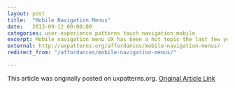 ```yaml
---
layout: post
title:  "Mobile Navigation Menus"
date:   2013-09-12 00:00:00
categories: user-experience patterns touch navigation mobile
excerpt: Mobile navigation menu UX has been a hot topic the last few years. There are a couple of UX patterns that have emerged recently and some things that appear on their way out.
external: http://uxpatterns.org/affordances/mobile-navigation-menus/
redirect_from: "/affordances/mobile-navigation-menus/"

---
```


This article was originally posted on uxpatterns.org. [Original Article Link](http://uxpatterns.org/affordances/mobile-navigation-menus/)

<!-- - Which now redirects here.

Mobile navigation menu UX has been a hot topic the last few years. There are a couple of UX patterns that have emerged recently and some things that appear on their way out. For our purposes today, we’re talking about mobile navigation in terms of menus. Some apps and sites don’t use menus, opting instead for tabs or a home screen, etc., but we can cover those options in a later post.

The Menu Button

One of the primary parts of mobile navigation is the menu button. The design of it matters, as does its placement.

The Word Menu

Until recently, mobile navigation often contained the word “menu” to tell users that tapping would open up some kind of menu. This is much less common these days. I only found it in a few places. Also, typically this pattern is paired with a dropdown navigation that pushes the content down as it opens.

BabyCenter uses a dropdown triggered by a menu button.
BabyCenter uses a dropdown triggered by a menu button.
The BBC uses the word "menu" and the menu drops down.
The BBC uses the word “menu” and the menu drops down.
Burton used a standard select box for their menu up until a few weeks ago.
Burton used a standard select box for their menu up until a few weeks ago.
Whitehouse.gov uses the word menu paired up with a drop down.
Whitehouse.gov uses the word menu paired up with a drop down.


Three Horizontal Lines

Three Horizontal LinesProbably one of the most common patterns for a menu button is the use of three horizontal lines. This has become even more commonplace as frameworks like Twitter Bootstrap and Foundation are more widely used to launch responsive web applications. Curiously, I found this pattern to be most prevalent on IOS applications, even where Android applications use a different pattern. I dug into the IOS Human Interface Guidelines a bit, but didn’t find anything indicating a specific pattern for menu buttons was preferred over another.

Even YouTube uses a standard menu button on IOS.
Even YouTube uses a standard menu button on IOS.
On IOS, Netflix uses a standard menu button
On IOS, Netflix uses a standard menu button
Wunderlist on IOS Uses a standard 3 line menu button.
Wunderlist on IOS Uses a standard 3 line menu button.

ON IOS, Redbox uses a menu button.
ON IOS, Redbox uses a menu button.
View of opened menu on IOS.
View of opened menu on IOS.
Youversion Bible App on IOS Menu Button
Youversion Bible App on IOS Menu Button


Three lines and a logo

In many newer apps and sites, particularly on Android, those three horizontal lines are married to a logo where they are now much thinner so as to give the logo prominence, but also to indicate a menu is one tap away.

Usually, when the menu was open, the three lines receded slightly to the left becoming even thinner.

Flixter app Menu
Gmail Menu
Google Play Music Menu
Google Plus Menu

LinkedIn Menu
Redbox menu
Simple App Menu

Button positioning

The menu button’s position is important too as it is indicative of what type of menu will appear and what type of movement to expect.

Menu Button on the Right

Early on, it was a common pattern to place the logo on the left and menu button on the right. This worked well because for right-handed people (most of the world–sorry southpaws!), this placed the menu within easy reach of their thumb, while giving the logo a traditionally prominent position. Also, in IOS, the left area was generally reserved for a back button.

A menu button on the right usually tells the user that the menu will slide in from the top, or from the right.

QQ's menu comes in above with their menu icon on the right.
QQ’s menu comes in above with their menu icon on the right.
The Smashing menu drops in from the top
The Smashing menu drops in from the top
Flipboard's menu slides in from the right.
Flipboard’s menu slides in from the right.


Menu Button on the Left

At some point, the menu button started appearing on the left. This usually tells the user that the menu will slide in from the left. I found this to be the most popular option in newer apps, and on many web sites. This is almost always paired up with an off-canvas layout to the left that pushes the content over as the menu opens.

Flixter's menu slides in from the left.
Flixter’s menu slides in from the left.
Gmail's menu comes in from the left with a darkened overlay.
Gmail’s menu comes in from the left with a darkened overlay.
When logged in, this Google menu appears from the left.
When logged in, this Google menu appears from the left.

The Google Play Music app menu comes in from the left
The Google Play Music app menu comes in from the left
Google Plus's menu has an overlay and comes in from the left.
Google Plus’s menu has an overlay and comes in from the left.
LinkedIn's menu slides in from the left.
LinkedIn’s menu slides in from the left.

Redbox has a left menu
Redbox has a left menu
Simple's menu slides from the left.
Simple’s menu slides from the left.
The menu in the Spotify app appears from the left.
The menu in the Spotify app appears from the left.

The Trip Advisor menu is on the left.
The Trip Advisor menu is on the left.
For Wikipedia, once you're in an article, there is a menu on the left.
For Wikipedia, once you’re in an article, there is a menu on the left.
The Wordpress App has a menu on the left.
The Wordpress App has a menu on the left.

Wunderlist has a menu on the left that comes out like a drawer.
Wunderlist has a menu on the left that comes out like a drawer.
Yahoo (Currently testing alternate logos) has a menu that slides down over the content on the page.
Yahoo (Currently testing alternate logos) has a menu that slides down over the content on the page.
Burton's new menu drops in from the top.
Burton’s new menu drops in from the top.


Different Strokes

A few apps are doing different things with menus that you, my dear readers may want to pay attention to.

Path

When Path launched, it gained some notoriety for this feature. To post something, you tap their menu (a plus icon) and the items come out around it in a circle.

Path Menu UX

Google Maps

Google Maps (on Android) has moved their menu button to the lower left of the screen. This clears some room up top, but is otherwise a curious choice.

Google Maps Menu UX

Facebook

Facebook has two different menus that serve different functions. The left one is for navigation and other tools. The right one is for finding your friends

Facebook app menu

## More reading

One of my favorite authors, [Luke Wroblewski](http://lukew.com/) ([@lukew](https://twitter.com/lukew)), has written on some topics covered in this article:

- [Responsive Navigation: Optimizing for Touch Across Devices](http://www.lukew.com/ff/entry.asp?1649)
- [Off Canvas Multi-Device Layouts](http://www.lukew.com/ff/entry.asp?1569)
-->
